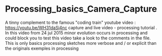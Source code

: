 # Processing_basics_Camera_Capture

A tinny complement to the famous "coding train" youtube video : https://youtu.be/WH31daSj4nc capture and live video  - processing tutorial . 
In this video from 24 jul 2015 minor evolution occurs in processing and could block you to test this video take a look to the comments in the file.
This is only basics processing sketches more verbose and / or explicit than the originals exemples in processing 
